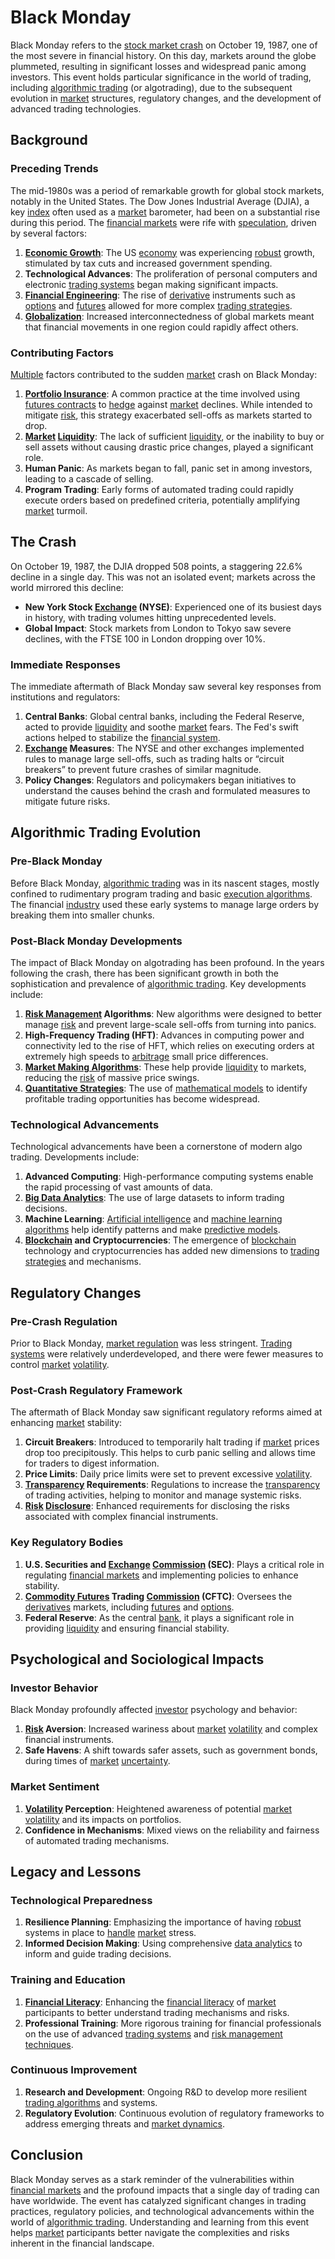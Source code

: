 # Black Monday

Black Monday refers to the [stock market crash](../s/stock_market_crash.md) on October 19, 1987, one of the most severe in financial history. On this day, markets around the globe plummeted, resulting in significant losses and widespread panic among investors. This event holds particular significance in the world of trading, including [algorithmic trading](../a/accountability.md) (or algotrading), due to the subsequent evolution in [market](../m/market.md) structures, regulatory changes, and the development of advanced trading technologies.

## Background

### Preceding Trends
The mid-1980s was a period of remarkable growth for global stock markets, notably in the United States. The Dow Jones Industrial Average (DJIA), a key [index](../i/index.md) often used as a [market](../m/market.md) barometer, had been on a substantial rise during this period. The [financial markets](../f/financial_market.md) were rife with [speculation](../s/speculation.md), driven by several factors:

1. **[Economic Growth](../e/economic_growth.md)**: The US [economy](../e/economy.md) was experiencing [robust](../r/robust.md) growth, stimulated by tax cuts and increased government spending.
2. **Technological Advances**: The proliferation of personal computers and electronic [trading systems](../t/trading_systems.md) began making significant impacts.
3. **[Financial Engineering](../f/financial_engineering.md)**: The rise of [derivative](../d/derivative.md) instruments such as [options](../o/options.md) and [futures](../f/futures.md) allowed for more complex [trading strategies](../t/trading_strategies.md).
4. **[Globalization](../g/globalization.md)**: Increased interconnectedness of global markets meant that financial movements in one region could rapidly affect others.

### Contributing Factors
[Multiple](../m/multiple.md) factors contributed to the sudden [market](../m/market.md) crash on Black Monday:
1. **[Portfolio Insurance](../p/portfolio_insurance.md)**: A common practice at the time involved using [futures contracts](../f/futures_contracts.md) to [hedge](../h/hedge.md) against [market](../m/market.md) declines. While intended to mitigate [risk](../r/risk.md), this strategy exacerbated sell-offs as markets started to drop.
2. **[Market](../m/market.md) [Liquidity](../l/liquidity.md)**: The lack of sufficient [liquidity](../l/liquidity.md), or the inability to buy or sell assets without causing drastic price changes, played a significant role.
3. **Human Panic**: As markets began to fall, panic set in among investors, leading to a cascade of selling.
4. **Program Trading**: Early forms of automated trading could rapidly execute orders based on predefined criteria, potentially amplifying [market](../m/market.md) turmoil.

## The Crash

On October 19, 1987, the DJIA dropped 508 points, a staggering 22.6% decline in a single day. This was not an isolated event; markets across the world mirrored this decline:

- **New York Stock [Exchange](../e/exchange.md) (NYSE)**: Experienced one of its busiest days in history, with trading volumes hitting unprecedented levels.
- **Global Impact**: Stock markets from London to Tokyo saw severe declines, with the FTSE 100 in London dropping over 10%.

### Immediate Responses
The immediate aftermath of Black Monday saw several key responses from institutions and regulators:
1. **Central Banks**: Global central banks, including the Federal Reserve, acted to provide [liquidity](../l/liquidity.md) and soothe [market](../m/market.md) fears. The Fed's swift actions helped to stabilize the [financial system](../f/financial_system.md).
2. **[Exchange](../e/exchange.md) Measures**: The NYSE and other exchanges implemented rules to manage large sell-offs, such as trading halts or “circuit breakers” to prevent future crashes of similar magnitude.
3. **Policy Changes**: Regulators and policymakers began initiatives to understand the causes behind the crash and formulated measures to mitigate future risks.

## Algorithmic Trading Evolution

### Pre-Black Monday
Before Black Monday, [algorithmic trading](../a/accountability.md) was in its nascent stages, mostly confined to rudimentary program trading and basic [execution algorithms](../e/execution_algorithms.md). The financial [industry](../i/industry.md) used these early systems to manage large orders by breaking them into smaller chunks.

### Post-Black Monday Developments
The impact of Black Monday on algotrading has been profound. In the years following the crash, there has been significant growth in both the sophistication and prevalence of [algorithmic trading](../a/accountability.md). Key developments include:

1. **[Risk Management](../r/risk_management.md) Algorithms**: New algorithms were designed to better manage [risk](../r/risk.md) and prevent large-scale sell-offs from turning into panics.
2. **High-Frequency Trading (HFT)**: Advances in computing power and connectivity led to the rise of HFT, which relies on executing orders at extremely high speeds to [arbitrage](../a/arbitrage.md) small price differences.
3. **[Market Making Algorithms](../m/market_making_algorithms.md)**: These help provide [liquidity](../l/liquidity.md) to markets, reducing the [risk](../r/risk.md) of massive price swings.
4. **[Quantitative Strategies](../q/quantitative_strategies_in_trading.md)**: The use of [mathematical models](../m/mathematical_models_in_trading.md) to identify profitable trading opportunities has become widespread.

### Technological Advancements
Technological advancements have been a cornerstone of modern algo trading. Developments include:
1. **Advanced Computing**: High-performance computing systems enable the rapid processing of vast amounts of data.
2. **[Big Data Analytics](../b/big_data_analytics_in_trading.md)**: The use of large datasets to inform trading decisions.
3. **Machine Learning**: [Artificial intelligence](../a/artificial_intelligence_in_trading.md) and [machine learning algorithms](../m/machine_learning_algorithms_in_trading.md) help identify patterns and make [predictive models](../p/predictive_models_in_trading.md).
4. **[Blockchain](../b/blockchain_in_trading.md) and Cryptocurrencies**: The emergence of [blockchain](../b/blockchain_in_trading.md) technology and cryptocurrencies has added new dimensions to [trading strategies](../t/trading_strategies.md) and mechanisms.

## Regulatory Changes

### Pre-Crash Regulation
Prior to Black Monday, [market regulation](../m/market_regulation.md) was less stringent. [Trading systems](../t/trading_systems.md) were relatively underdeveloped, and there were fewer measures to control [market](../m/market.md) [volatility](../v/volatility.md).

### Post-Crash Regulatory Framework
The aftermath of Black Monday saw significant regulatory reforms aimed at enhancing [market](../m/market.md) stability:
1. **Circuit Breakers**: Introduced to temporarily halt trading if [market](../m/market.md) prices drop too precipitously. This helps to curb panic selling and allows time for traders to digest information.
2. **Price Limits**: Daily price limits were set to prevent excessive [volatility](../v/volatility.md).
3. **[Transparency](../t/transparency.md) Requirements**: Regulations to increase the [transparency](../t/transparency.md) of trading activities, helping to monitor and manage systemic risks.
4. **[Risk](../r/risk.md) [Disclosure](../d/disclosure.md)**: Enhanced requirements for disclosing the risks associated with complex financial instruments.

### Key Regulatory Bodies
1. **U.S. Securities and [Exchange](../e/exchange.md) [Commission](../c/commission.md) (SEC)**: Plays a critical role in regulating [financial markets](../f/financial_market.md) and implementing policies to enhance stability.
2. **[Commodity Futures](../c/commodity_futures.md) Trading [Commission](../c/commission.md) (CFTC)**: Oversees the [derivatives](../d/derivatives.md) markets, including [futures](../f/futures.md) and [options](../o/options.md).
3. **Federal Reserve**: As the central [bank](../b/bank.md), it plays a significant role in providing [liquidity](../l/liquidity.md) and ensuring financial stability.

## Psychological and Sociological Impacts

### Investor Behavior
Black Monday profoundly affected [investor](../i/investor.md) psychology and behavior:
1. **[Risk](../r/risk.md) Aversion**: Increased wariness about [market](../m/market.md) [volatility](../v/volatility.md) and complex financial instruments.
2. **Safe Havens**: A shift towards safer assets, such as government bonds, during times of [market](../m/market.md) [uncertainty](../u/uncertainty_in_trading.md).

### Market Sentiment
1. **[Volatility](../v/volatility.md) Perception**: Heightened awareness of potential [market](../m/market.md) [volatility](../v/volatility.md) and its impacts on portfolios.
2. **Confidence in Mechanisms**: Mixed views on the reliability and fairness of automated trading mechanisms.

## Legacy and Lessons

### Technological Preparedness
1. **Resilience Planning**: Emphasizing the importance of having [robust](../r/robust.md) systems in place to [handle](../h/handle.md) [market](../m/market.md) stress.
2. **Informed Decision Making**: Using comprehensive [data analytics](../d/data_analytics.md) to inform and guide trading decisions.

### Training and Education
1. **[Financial Literacy](../f/financial_literacy.md)**: Enhancing the [financial literacy](../f/financial_literacy.md) of [market](../m/market.md) participants to better understand trading mechanisms and risks.
2. **Professional Training**: More rigorous training for financial professionals on the use of advanced [trading systems](../t/trading_systems.md) and [risk management techniques](../r/risk_management_techniques.md).

### Continuous Improvement
1. **Research and Development**: Ongoing R&D to develop more resilient [trading algorithms](../t/trading_algorithms.md) and systems.
2. **Regulatory Evolution**: Continuous evolution of regulatory frameworks to address emerging threats and [market dynamics](../m/market_dynamics.md).

## Conclusion

Black Monday serves as a stark reminder of the vulnerabilities within [financial markets](../f/financial_market.md) and the profound impacts that a single day of trading can have worldwide. The event has catalyzed significant changes in trading practices, regulatory policies, and technological advancements within the world of [algorithmic trading](../a/accountability.md). Understanding and learning from this event helps [market](../m/market.md) participants better navigate the complexities and risks inherent in the financial landscape.
